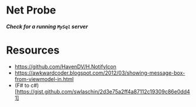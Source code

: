 Net Probe
=========
***Check for a running `MySql` server***

# Resources
- https://github.com/HavenDV/H.NotifyIcon
- https://awkwardcoder.blogspot.com/2012/03/showing-message-box-from-viewmodel-in.html
- (F# to c#)[https://gist.github.com/swlaschin/2d3e75a2ff4a87112c19309c86e0dd41]
